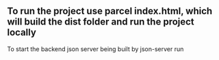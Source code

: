 ## To run the project use parcel index.html, which will build the dist folder and run the project locally

To start the backend json server being built by json-server run

```json-server -w db.json

```

